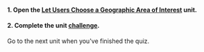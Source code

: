 <head><base target="_blank"> </head>

#### **1. Open the [Let Users Choose a Geographic Area of Interest](https://safe.my.trailhead.com/en/content/safe/modules/build-versatile-self-serve-workflows/let-users-choose-a-geographic-area-of-interest?trail_id=create-data-integration-apps) unit.**

  


#### **2. Complete the unit** [**challenge**](https://safe.my.trailhead.com/en/content/safe/modules/build-versatile-self-serve-workflows/let-users-choose-a-geographic-area-of-interest?trail_id=create-data-integration-apps#challenge).

Go to the next unit when you've finished the quiz.


